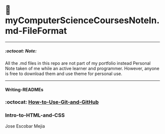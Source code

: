 #  :book: myComputerScienceCoursesNoteIn.md-FileFormat
***
#####  :octocat: Note:
 All the .md files in this repo are not part of my portfolio instead Personal Note taken of me while an active learner and programmer. However, anyone is free to download them and use theme for personal use.
***

#### Writing-READMEs

### :octocat: [How-to-Use-Git-and-GitHub](http://joseescobarmejia.com)

### Intro-to-HTML-and-CSS

<p>Jose Escobar Mejia</p>


